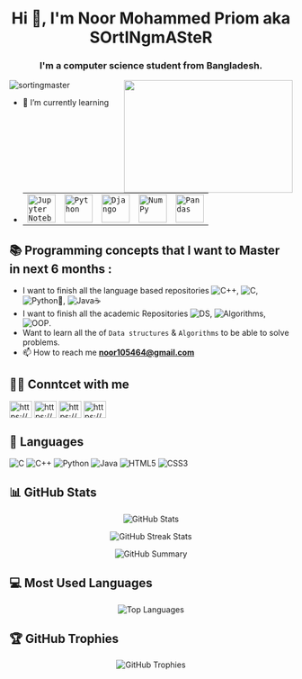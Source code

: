 <h1 align="center">Hi 👋, I'm Noor Mohammed Priom aka SOrtINgmASteR</h1>
<h3 align="center">I'm a computer science student from Bangladesh.</h3>
<img align="right" height="200" width="300" src="https://media.tenor.com/NOYF3f82b_gAAAAC/programmer.gif">
<p align="left"> <img src="https://komarev.com/ghpvc/?username=sortingmaster&label=Profile%20views&color=0e75b6&style=flat" alt="sortingmaster" /> </p>

- 🌱 I’m currently learning
- <div align="center">
	<table>
		<tr>
			<td><code><img width="50" src="https://user-images.githubusercontent.com/25181517/183914128-3fc88b4a-4ac1-40e6-9443-9a30182379b7.png" alt="Jupyter Notebook" title="Jupyter Notebook"/></code></td>
			<td><code><img width="50" src="https://user-images.githubusercontent.com/25181517/183423507-c056a6f9-1ba8-4312-a350-19bcbc5a8697.png" alt="Python" title="Python"/></code></td>
			<td><code><img width="50" src="https://github.com/marwin1991/profile-technology-icons/assets/62091613/9bf5650b-e534-4eae-8a26-8379d076f3b4" alt="Django" title="Django"/></code></td>
			<td><code><img width="50" src="https://github.com/marwin1991/profile-technology-icons/assets/76012086/4ec200c2-acdf-4c42-b419-cd49cba3d09f" alt="NumPy" title="NumPy"/></code></td>
			<td><code><img width="50" src="https://github.com/marwin1991/profile-technology-icons/assets/76012086/24b02d77-2f28-43c7-b5d6-e15e3395851b" alt="Pandas" title="Pandas"/></code></td>
		</tr>
	</table>
</div>

## 📚 Programming concepts that I want to Master in next 6 months :
- I want to finish all the language based repositories ![C++](https://img.shields.io/badge/-C++-00599C?style=flat&logo=c%2B%2B&logoColor=white), ![C](https://img.shields.io/badge/-C-A8B9CC?style=flat&logo=c&logoColor=white), ![Python](https://img.shields.io/badge/-Python-3776AB?style=flat&logo=python&logoColor=white)🐍, ![Java](https://img.shields.io/badge/-Java-007396?style=flat&logo=java&logoColor=white)☕  
- I want to finish all the academic Repositories ![DS](https://img.shields.io/badge/Data%20Structures-Yellow), ![Algorithms](https://img.shields.io/badge/Algorithms-blue), ![OOP](https://img.shields.io/badge/OOP-Multiple%20Language-blue).
- Want to learn all the of `Data structures` & `Algorithms` to be able to solve problems.  
- 📫 How to reach me **noor105464@gmail.com**  

## 🙋‍♂️ Conntcet with me
<p align="left">
<a href="https://www.facebook.com/noormohammed.priom/" target="blank"><img align="center" src="https://raw.githubusercontent.com/rahuldkjain/github-profile-readme-generator/master/src/images/icons/Social/facebook.svg" alt="https://www.facebook.com/noormohammed.priom/" height="30" width="40" /></a>
<a href="https://www.instagram.com/noor_mohammed_priom/" target="blank"><img align="center" src="https://raw.githubusercontent.com/rahuldkjain/github-profile-readme-generator/master/src/images/icons/Social/instagram.svg" alt="https://www.instagram.com/noor_mohammed_priom/" height="30" width="40" /></a>
<a href="https://www.hackerrank.com/5th_y_3rd_s" target="blank"><img align="center" src="https://raw.githubusercontent.com/rahuldkjain/github-profile-readme-generator/master/src/images/icons/Social/hackerrank.svg" alt="https://www.hackerrank.com/5th_y_3rd_s" height="30" width="40" /></a>
<a href="https://codeforces.com/profile/22101134" target="blank"><img align="center" src="https://raw.githubusercontent.com/rahuldkjain/github-profile-readme-generator/master/src/images/icons/Social/codeforces.svg" alt="https://codeforces.com/profile/22101134" height="30" width="40" /></a>
</p>

## 📜 Languages 
  ![C](https://img.shields.io/badge/-C-A8B9CC?style=flat&logo=c&logoColor=white) 
  ![C++](https://img.shields.io/badge/-C++-00599C?style=flat&logo=c%2B%2B&logoColor=white)
  ![Python](https://img.shields.io/badge/-Python-3776AB?style=flat&logo=python&logoColor=white)
  ![Java](https://img.shields.io/badge/-Java-007396?style=flat&logo=java&logoColor=white)
  ![HTML5](https://img.shields.io/badge/-HTML5-E34F26?style=flat&logo=html5&logoColor=white)
  ![CSS3](https://img.shields.io/badge/-CSS3-1572B6?style=flat&logo=css3&logoColor=white)

## 📊 GitHub Stats

<p align="center">
  <img src="https://github-readme-stats.vercel.app/api?username=sortingmaster&show_icons=true&theme=dark" alt="GitHub Stats" />
</p>

<p align="center">
  <img src="https://github-readme-streak-stats.herokuapp.com/?user=sortingmaster&theme=dark" alt="GitHub Streak Stats" />
</p>

<p align="center">
  <img src="https://github-profile-summary-cards.vercel.app/api/cards/profile-details?username=sortingmaster&theme=github_dark" alt="GitHub Summary" />
</p>

## 💻 Most Used Languages

<p align="center">
  <img src="https://github-readme-stats.vercel.app/api/top-langs/?username=sortingmaster&layout=compact&theme=dark" alt="Top Languages" />
</p>

## 🏆 GitHub Trophies

<p align="center">
  <img src="https://github-profile-trophy.vercel.app/?username=sortingmaster&theme=darkhub&no-frame=true&margin-w=15" alt="GitHub Trophies" />
</p>

